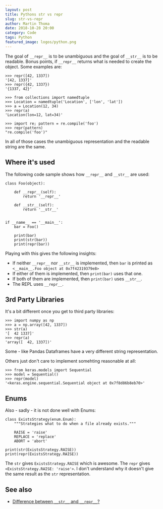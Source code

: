 ```yaml
---
layout: post
title: Pythons str vs repr
slug: str-vs-repr
author: Martin Thoma
date: 2018-10-28 20:00
category: Code
tags: Python
featured_image: logos/python.png
---
```

The goal of `__repr__` is to be unambiguous and the goal of `__str__` is to be readable. Bonus points, if `__repr__` returns what is needed to create the object. Some examples are:

```
>>> repr([42, 1337])
'[42, 1337]'
>>> repr({42, 1337})
'{1337, 42}'

>>> from collections import namedtuple
>>> Location = namedtuple('Location', ['lon', 'lat'])
>>> a = Location(12, 34)
>>> repr(a)
'Location(lon=12, lat=34)'

>>> import re; pattern = re.compile('foo')
>>> repr(pattern)
"re.compile('foo')"
```

In all of those cases the unambiguous representation and the readable string
are the same.


## Where it's used

The following code sample shows how `__repr__` and `__str__` are used:

```
class Foo(object):

    def __repr__(self):
        return '__repr__'

    def __str__(self):
        return '__str__'


if __name__ == '__main__':
    bar = Foo()

    print(bar)
    print(str(bar))
    print(repr(bar))
```

Playing with this gives the following insights:

* If neither `__repr__` nor `__str__` is implemented, then `bar` is printed as
  `<__main__.Foo object at 0x7f42319379e8>`
* If either of them is implemented, then `print(bar)` uses that one.
* If both of them are implemented, then `print(bar)` uses `__str__`.
* The REPL uses `__repr__`.


## 3rd Party Libraries

It's a bit different once you get to third party libraries:

```
>>> import numpy as np
>>> a = np.array([42, 1337])
>>> str(a)
'[  42 1337]'
>>> repr(a)
'array([  42, 1337])'
```

Some - like Pandas Dataframes have a very different string representation.

Others just don't care to implement somehting reasonable at all:

```
>>> from keras.models import Sequential
>>> model = Sequential()
>>> repr(model)
'<keras.engine.sequential.Sequential object at 0x7f8d86b8eb70>'
```


## Enums

Also - sadly - it is not done well with Enums:

```
class ExistsStrategy(enum.Enum):
    """Strategies what to do when a file already exists."""

    RAISE = 'raise'
    REPLACE = 'replace'
    ABORT = 'abort'

print(str(ExistsStrategy.RAISE))
print(repr(ExistsStrategy.RAISE))
```

The `str` gives `ExistsStrategy.RAISE` which is awesome. The `repr` gives
`<ExistsStrategy.RAISE: 'raise'>`. I don't understand why it doesn't give
the same result as the `str` representation.


## See also

* [Difference between `__str__` and `__repr__`?](https://stackoverflow.com/q/1436703/562769)
